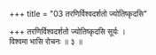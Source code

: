 +++
title = "03 तरणिर्विश्वदर्शतो ज्योतिष्कृदसि"

+++
तरणिर्विश्वदर्शतो ज्योतिष्कृदसि सूर्यः ।  
विश्वमा भासि रोचनः ॥ ३ ॥